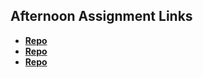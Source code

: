 ## Afternoon Assignment Links

* **[Repo](https://github.com/Rilezzz/GregsList_CSharp.git)**
* **[Repo](https://github.com/Rilezzz/<ASSIGNMENT_REPO>)**
* **[Repo](https://github.com/Rilezzz/<ASSIGNMENT_REPO>)**
